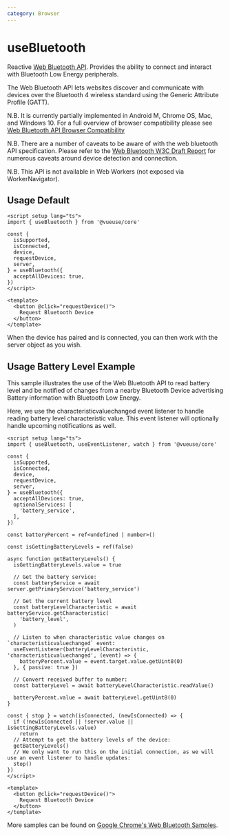 ```yaml
---
category: Browser
---
```


# useBluetooth

Reactive [Web Bluetooth API](https://developer.mozilla.org/en-US/docs/Web/API/Web_Bluetooth_API). Provides the ability to connect and interact with Bluetooth Low Energy peripherals.

The Web Bluetooth API lets websites discover and communicate with devices over the Bluetooth 4 wireless standard using the Generic Attribute Profile (GATT).

N.B. It is currently partially implemented in Android M, Chrome OS, Mac, and Windows 10. For a full overview of browser compatibility please see [Web Bluetooth API Browser Compatibility](https://developer.mozilla.org/en-US/docs/Web/API/Web_Bluetooth_API#browser_compatibility)

N.B. There are a number of caveats to be aware of with the web bluetooth API specification. Please refer to the [Web Bluetooth W3C Draft Report](https://webbluetoothcg.github.io/web-bluetooth/) for numerous caveats around device detection and connection.

N.B. This API is not available in Web Workers (not exposed via WorkerNavigator).

## Usage Default

```vue
<script setup lang="ts">
import { useBluetooth } from '@vueuse/core'

const {
  isSupported,
  isConnected,
  device,
  requestDevice,
  server,
} = useBluetooth({
  acceptAllDevices: true,
})
</script>

<template>
  <button @click="requestDevice()">
    Request Bluetooth Device
  </button>
</template>
```

When the device has paired and is connected, you can then work with the server object as you wish.

## Usage Battery Level Example

This sample illustrates the use of the Web Bluetooth API to read battery level and be notified of changes from a nearby Bluetooth Device advertising Battery information with Bluetooth Low Energy.

Here, we use the characteristicvaluechanged event listener to handle reading battery level characteristic value. This event listener will optionally handle upcoming notifications as well.

```vue
<script setup lang="ts">
import { useBluetooth, useEventListener, watch } from '@vueuse/core'

const {
  isSupported,
  isConnected,
  device,
  requestDevice,
  server,
} = useBluetooth({
  acceptAllDevices: true,
  optionalServices: [
    'battery_service',
  ],
})

const batteryPercent = ref<undefined | number>()

const isGettingBatteryLevels = ref(false)

async function getBatteryLevels() {
  isGettingBatteryLevels.value = true

  // Get the battery service:
  const batteryService = await server.getPrimaryService('battery_service')

  // Get the current battery level
  const batteryLevelCharacteristic = await batteryService.getCharacteristic(
    'battery_level',
  )

  // Listen to when characteristic value changes on `characteristicvaluechanged` event:
  useEventListener(batteryLevelCharacteristic, 'characteristicvaluechanged', (event) => {
    batteryPercent.value = event.target.value.getUint8(0)
  }, { passive: true })

  // Convert received buffer to number:
  const batteryLevel = await batteryLevelCharacteristic.readValue()

  batteryPercent.value = await batteryLevel.getUint8(0)
}

const { stop } = watch(isConnected, (newIsConnected) => {
  if (!newIsConnected || !server.value || isGettingBatteryLevels.value)
    return
  // Attempt to get the battery levels of the device:
  getBatteryLevels()
  // We only want to run this on the initial connection, as we will use an event listener to handle updates:
  stop()
})
</script>

<template>
  <button @click="requestDevice()">
    Request Bluetooth Device
  </button>
</template>
```

More samples can be found on [Google Chrome's Web Bluetooth Samples](https://googlechrome.github.io/samples/web-bluetooth/).

